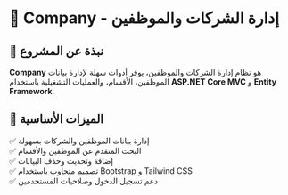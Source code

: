 # 🏢 Company - إدارة الشركات والموظفين


## 📌 نبذة عن المشروع
**Company** هو نظام إدارة الشركات والموظفين، يوفر أدوات سهلة لإدارة بيانات الموظفين، الأقسام، والعمليات التشغيلية باستخدام **ASP.NET Core MVC** و **Entity Framework**.

## 🚀 الميزات الأساسية
✅ إدارة بيانات الموظفين والشركات بسهولة  
✅ البحث المتقدم عن الموظفين والأقسام  
✅ إضافة وتحديث وحذف البيانات  
✅ تصميم متجاوب باستخدام Bootstrap و Tailwind CSS  
✅ دعم تسجيل الدخول وصلاحيات المستخدمين  